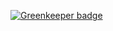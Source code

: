 
[![Greenkeeper badge](https://badges.greenkeeper.io/marianzburlea/let-us-dance-mr-typescript.svg)](https://greenkeeper.io/)
